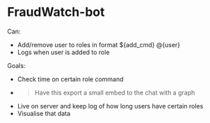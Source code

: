 # FraudWatch-bot

Can:
- Add/remove user to roles in format ${add_cmd} @{user}
- Logs when user is added to role

Goals:
- Check time on certain role command
- > Have this export a small embed to the chat with a graph
- Live on server and keep log of how long users have certain roles
- Visualise that data
